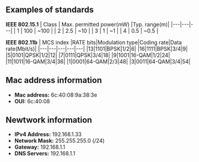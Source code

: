 Examples of standards
---------------------
**IEEE 802.15.1**
| Class  |  Max. permitted power(mW) |Typ. range(m)|
|---|---|---|
| 1 | 100  | ~100  |
| 2 | 2.5  | ~10  |
| 3 | 1  | ~1  |
| 4 | 0.5  | ~0.5  |

**IEEE 802.11b**
| MCS index |RATE bits|Modulation type|Coding rate|Data rate(Mbit/s)|
|---|---|---|---|---|
|13|1101|BPSK|1/2|6|
|16|1111|BPSK|3/4|9|
|5|0101|QPSK|1/2|12|
|7|0111|QPSK|3/4|18|
|9|1001|16-QAM|1/2|24|
|11|1011|16-QAM|3/4|36|
|1|0001|64-QAM|2/3|48|
|3|0011|64-QAM|3/4|54|

Mac address information
---------------------
* **Mac address:** 6c:40:08:9a:38:3e
* **OUI:** 6c:40:08

Newtwork information
---------------------

* **IPv4 Address:** 192.168.1.33
* **Network Mask:** 255.255.255.0 (/24)
* **Gateway:** 192.168.1.1
* **DNS Servers:** 192.168.1.1
